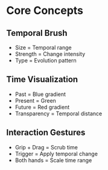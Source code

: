 # Core Concepts

## Temporal Brush
- Size = Temporal range
- Strength = Change intensity  
- Type = Evolution pattern

## Time Visualization
- Past = Blue gradient
- Present = Green
- Future = Red gradient
- Transparency = Temporal distance

## Interaction Gestures
- Grip + Drag = Scrub time
- Trigger = Apply temporal change
- Both hands = Scale time range